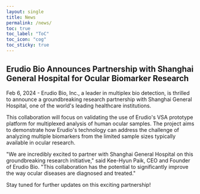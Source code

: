 ```yaml
---
layout: single
title: News
permalink: /news/
toc: true
toc_label: "ToC"
toc_icon: "cog"
toc_sticky: true
---
```


<head>
	<link rel="stylesheet" href="/resource/styles.css">
</head>

<h2 id="partnership-shanghai">
	Erudio Bio Announces Partnership with Shanghai General Hospital for Ocular Biomarker Research
</h2>

<p>
	Feb 6, 2024 - Erudio Bio, Inc., a leader in  multiplex bio detection, is thrilled to announce
	<font class="emph">
	a groundbreaking research partnership with Shanghai General Hospital,
	one of the world's leading healthcare institutions.
	</font>
</p>

<p>
	This collaboration will focus on validating
	the use of Erudio's VSA prototype platform for multiplexed analysis of human ocular samples.
	The project aims to demonstrate how Erudio's technology can address the challenge of analyzing multiple biomarkers from the limited sample sizes typically available in ocular research.
</p>

 <p>
	"We are incredibly excited to partner with Shanghai General Hospital on this groundbreaking research initiative,"
	said Kee-Hyun Paik, CEO and Founder of Erudio Bio.
	<font class="emph">
	"This collaboration has the potential to significantly improve the way ocular diseases are diagnosed and treated."
	</font>
</p>

<p>
Stay tuned for further updates on this exciting partnership!
</p>
